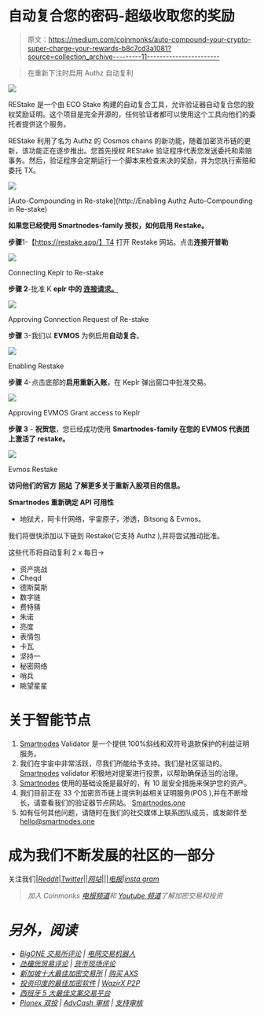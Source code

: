# 自动复合您的密码-超级收取您的奖励

> 原文：<https://medium.com/coinmonks/auto-compound-your-crypto-super-charge-your-rewards-b8c7cd3a1081?source=collection_archive---------11----------------------->

> 在重新下注时启用 Authz 自动复利

![](img/b75b3cc418ff7d20fd1536dd2a984375.png)

REStake 是一个由 ECO Stake 构建的自动复合工具，允许验证器自动复合您的股权奖励证明。这个项目是完全开源的，任何验证者都可以使用这个工具向他们的委托者提供这个服务。​

REStake 利用了名为 Authz 的 Cosmos chains 的新功能，随着加密货币链的更新，该功能正在逐步推出。您首先授权 REStake 验证程序代表您发送委托和索赔事务。然后，验证程序会定期运行一个脚本来检查未决的奖励，并为您执行索赔和委托 TX。

![](img/90a3bab97a28a374ae218ce5f15f70bf.png)

[Auto-Compounding in Re-stake](http://Enabling Authz Auto-Compounding in Re-stake)

**如果您已经使用 Smartnodes-family 授权，如何启用 Restake。**

**步骤**1-【https://restake.app/】T4 打开 Restake 网站。点击**连接开普勒**

![](img/0ab235946cb7ead66144a1418528e0bf.png)

Connecting Keplr to Re-stake

**步骤 2**-批准 K **eplr 中的 [**连接请求**。](https://chrome.google.com/webstore/detail/keplr/dmkamcknogkgcdfhhbddcghachkejeap?hl=en)**

![](img/667d2e1f8c214923063d5b7e0d7008de.png)

Approving Connection Request of Re-stake

**步骤** 3-我们以 **EVMOS** 为例启用**自动复合**。

![](img/b0b969137f95f4412730ddfe780ef2c7.png)

Enabling Restake

**步骤** 4-点击底部的**启用重新入账**，在 Keplr 弹出窗口中批准交易。

![](img/215870fa304bba0efeb5b7c9cfde650a.png)

Approving EVMOS Grant access to Keplr

**步骤 3** - **祝贺您**，您已经成功使用 **Smartnodes-family 在您的 EVMOS 代表团上激活了 restake。**

![](img/abdcb1dc82a2069dd5b835a6ebd6a86b.png)

Evmos Restake

**访问他们的官方** [**网站**](https://restake.app/osmosis) **了解更多关于重新入股项目的信息。**

**Smartnodes 重新确定 API 可用性**

*   地狱犬，阿卡什网络，宇宙原子，渗透，Bitsong & Evmos。

我们将很快添加以下链到 Restake(它支持 Authz ),并将尝试推动批准。

这些代币将自动复利 2 x 每日->

*   资产挑战
*   Cheqd
*   德斯莫斯
*   数字链
*   费特猜
*   朱诺
*   亮度
*   表情包
*   卡瓦
*   坚持一
*   秘密网络
*   哨兵
*   眺望星星

# 关于智能节点

1.  [Smartnodes](http://smartnodes.one/) Validator 是一个提供 100%斜线和双符号退款保护的利益证明服务。
2.  我们在宇宙中非常活跃，尽我们所能给予支持。我们是社区驱动的。 [Smartnodes](https://smartnodes.one/#choose) validator 积极地对提案进行投票，以帮助确保适当的治理。
3.  [Smartnodes](https://smartnodes.one/#faq) 使用的基础设施是最好的，有 10 层安全措施来保护您的资产。
4.  我们目前正在 33 个加密货币链上提供利益相关证明服务(POS ),并在不断增长，请查看我们的验证器节点网站。 [Smartnodes.one](https://smartnodes.one/staking/evmos?apr=144.57&link=https%3A%2F%2Fsmartnodes.one%2Fdashboard%2Fevmos%2Fstaking%2Fevmosvaloper13nujml9r2dg85nucffe82xq3yg8f35qxmfal7p)
5.  如有任何其他问题，请随时在我们的社交媒体上联系团队成员，或发邮件至 hello@smartnodes.one

# 成为我们不断发展的社区的一部分

关注我们|[*Reddit*](https://www.reddit.com/r/smart_nodes/)|[*Twitter*](https://twitter.com/nodes_smart)|[|*网站*|](https://smartnodes.one/)|[|*电报*](https://t.me/smartnodesvalidators)*|[*insta gram*](https://www.instagram.com/smartnodes_validator/)*

> *加入 Coinmonks [电报频道](https://t.me/coincodecap)和 [Youtube 频道](https://www.youtube.com/c/coinmonks/videos)了解加密交易和投资*

# *另外，阅读*

*   *[BigONE 交易所评论](/coinmonks/bigone-exchange-review-64705d85a1d4) | [电网交易机器人](https://coincodecap.com/grid-trading)*
*   *[氹欞侊贸易评论](https://coincodecap.com/anny-trade-review) | [货币现场评论](https://coincodecap.com/coinspot-review)*
*   *[新加坡十大最佳加密交易所](https://coincodecap.com/crypto-exchange-in-singapore) | [购买 AXS](https://coincodecap.com/buy-axs-token)*
*   *[投资印度的最佳加密软件](https://coincodecap.com/best-crypto-to-invest-in-india-in-2021) | [WazirX P2P](https://coincodecap.com/wazirx-p2p)*
*   *[西班牙 5 大最佳文案交易平台](https://coincodecap.com/copy-trading-spain)*
*   *[Pionex 双投](https://coincodecap.com/pionex-dual-investment) | [AdvCash 审核](https://coincodecap.com/advcash-review) | [支持审核](https://coincodecap.com/uphold-review)*